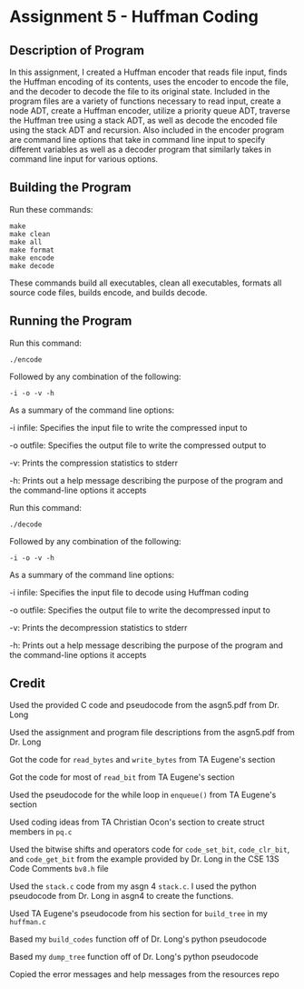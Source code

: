 # Assignment 5 - Huffman Coding

## Description of Program

In this assignment, I created a Huffman encoder that reads file input, finds the Huffman encoding of its contents, uses the encoder to encode the file, and the decoder to decode the file to its original state. Included in the program files are a variety of functions necessary to read input, create a node ADT, create a Huffman encoder, utilize a priority queue ADT, traverse the Huffman tree using a stack ADT, as well as decode the encoded file using the stack ADT and recursion. Also included in the encoder program are command line options that take in command line input to specify different variables as well as a decoder program that similarly takes in command line input for various options.

## Building the Program

Run these commands:

```
make
make clean
make all
make format
make encode
make decode
```

These commands build all executables, clean all executables, formats all source code files, builds encode, and builds decode.

## Running the Program

Run this command:

```
./encode
```

Followed by any combination of the following:

```
-i -o -v -h
```

As a summary of the command line options:

-i infile: Specifies the input file to write the compressed input to

-o outfile: Specifies the output file to write the compressed output to

-v: Prints the compression statistics to stderr

-h: Prints out a help message describing the purpose of the program and the command-line options it accepts



Run this command:

```
./decode
```

Followed by any combination of the following:

```
-i -o -v -h
```

As a summary of the command line options:

-i infile: Specifies the input file to decode using Huffman coding

-o outfile: Specifies the output file to write the decompressed input to

-v: Prints the decompression statistics to stderr

-h: Prints out a help message describing the purpose of the program and the command-line options it accepts

## Credit

Used the provided C code and pseudocode from the asgn5.pdf from Dr. Long

Used the assignment and program file descriptions from the asgn5.pdf from Dr. Long

Got the code for `read_bytes` and `write_bytes` from TA Eugene's section

Got the code for most of `read_bit` from TA Eugene's section

Used the pseudocode for the while loop in `enqueue()` from TA Eugene's section

Used coding ideas from TA Christian Ocon's section to create struct members in `pq.c`

Used the bitwise shifts and operators code for `code_set_bit`, `code_clr_bit`, and `code_get_bit` from the example provided by Dr. Long in the CSE 13S Code Comments `bv8.h` file

Used the `stack.c` code from my asgn 4 `stack.c`. I used the python pseudocode from Dr. Long in asgn4 to create the functions.

Used TA Eugene's pseudocode from his section for `build_tree` in my `huffman.c`

Based my `build_codes` function off of  Dr. Long's python pseudocode

Based my `dump_tree` function off of Dr. Long's python pseudocode

Copied the error messages and help messages from the resources repo

